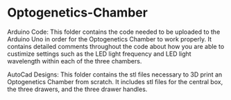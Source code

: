 # Optogenetics-Chamber
Arduino Code: This folder contains the code needed to be uploaded to the Arduino Uno in order for the Optogenetics Chamber to work properly. It contains detailed comments throughout the code about how you are able to custimize settings such as the LED light frequency and LED light wavelength within each of the three chambers. 

AutoCad Designs: This folder contains the stl files necessary to 3D print an Optogenetics Chamber from scratch. It includes stl files for the central box, the three drawers, and the three drawer handles. 
